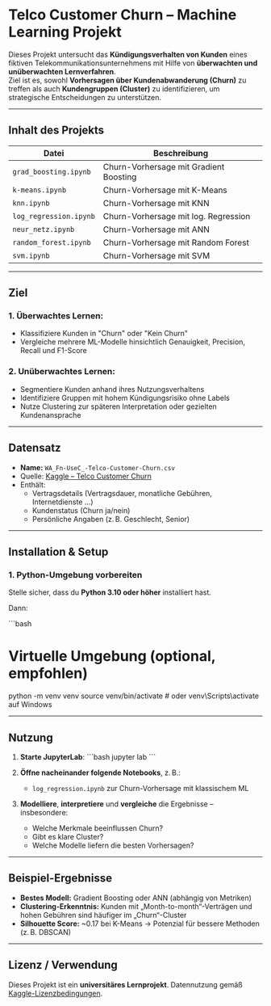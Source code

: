 
# Telco Customer Churn – Machine Learning Projekt

Dieses Projekt untersucht das **Kündigungsverhalten von Kunden** eines fiktiven Telekommunikationsunternehmens mit Hilfe von **überwachten und unüberwachten Lernverfahren**.  
Ziel ist es, sowohl **Vorhersagen über Kundenabwanderung (Churn)** zu treffen als auch **Kundengruppen (Cluster)** zu identifizieren, um strategische Entscheidungen zu unterstützen.

---

## Inhalt des Projekts

| Datei                              | Beschreibung                                      |
|-----------------------------------|--------------------------------------------------|
| `grad_boosting.ipynb`         | Churn-Vorhersage mit Gradient Boosting           |
| `k-means.ipynb`         | Churn-Vorhersage mit  K-Means           |
| `knn.ipynb`         | Churn-Vorhersage mit KNN           |
| `log_regression.ipynb`         | Churn-Vorhersage mit log. Regression           |
| `neur_netz.ipynb`         | Churn-Vorhersage mit ANN           |
| `random_forest.ipynb`         | Churn-Vorhersage mit Random Forest           |
| `svm.ipynb`         | Churn-Vorhersage mit SVM           |

---

## Ziel

### 1. Überwachtes Lernen:
- Klassifiziere Kunden in "Churn" oder "Kein Churn"
- Vergleiche mehrere ML-Modelle hinsichtlich Genauigkeit, Precision, Recall und F1-Score

### 2. Unüberwachtes Lernen:
- Segmentiere Kunden anhand ihres Nutzungsverhaltens
- Identifiziere Gruppen mit hohem Kündigungsrisiko ohne Labels
- Nutze Clustering zur späteren Interpretation oder gezielten Kundenansprache

---

## Datensatz

- **Name:** `WA_Fn-UseC_-Telco-Customer-Churn.csv`  
- Quelle: [Kaggle – Telco Customer Churn](https://www.kaggle.com/datasets/blastchar/telco-customer-churn)  
- Enthält:
  - Vertragsdetails (Vertragsdauer, monatliche Gebühren, Internetdienste …)
  - Kundenstatus (Churn ja/nein)
  - Persönliche Angaben (z. B. Geschlecht, Senior)

---

## Installation & Setup

### 1. Python-Umgebung vorbereiten

Stelle sicher, dass du **Python 3.10 oder höher** installiert hast.

Dann:

\`\`\`bash
# Virtuelle Umgebung (optional, empfohlen)
python -m venv venv
source venv/bin/activate  # oder venv\Scripts\activate auf Windows

---

## Nutzung

1. **Starte JupyterLab**:
   \`\`\`bash
   jupyter lab
   \`\`\`

2. **Öffne nacheinander folgende Notebooks**, z. B.:
   - `log_regression.ipynb` zur Churn-Vorhersage mit klassischem ML

3. **Modelliere**, **interpretiere** und **vergleiche** die Ergebnisse – insbesondere:
   - Welche Merkmale beeinflussen Churn?
   - Gibt es klare Cluster?
   - Welche Modelle liefern die besten Vorhersagen?

---

## Beispiel-Ergebnisse

- **Bestes Modell:** Gradient Boosting oder ANN (abhängig von Metriken)
- **Clustering-Erkenntnis:** Kunden mit „Month-to-month“-Verträgen und hohen Gebühren sind häufiger im „Churn“-Cluster
- **Silhouette Score:** ~0.17 bei K-Means → Potenzial für bessere Methoden (z. B. DBSCAN)

---

## Lizenz / Verwendung

Dieses Projekt ist ein **universitäres Lernprojekt**. Datennutzung gemäß [Kaggle-Lizenzbedingungen](https://www.kaggle.com/datasets/blastchar/telco-customer-churn).
